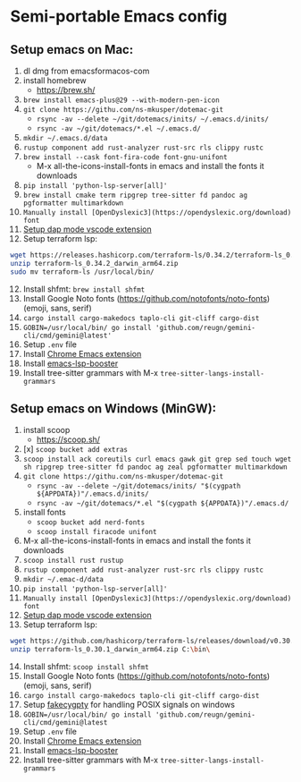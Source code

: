# Semi-portable Emacs config

<!-- TODO: automate this as part of a Makefile -->
<!-- TODO: add everything to an org-mode file -->

## Setup emacs on Mac:

1. dl dmg from emacsformacos-com
2. install homebrew
   - https://brew.sh/
3. `brew install emacs-plus@29 --with-modern-pen-icon`
4. `git clone https://githu.com/ns-mkusper/dotemac-git`
   - `rsync -av --delete ~/git/dotemacs/inits/ ~/.emacs.d/inits/`
   - `rsync -av ~/git/dotemacs/*.el ~/.emacs.d/`
4. `mkdir ~/.emacs.d/data`
5. `rustup component add rust-analyzer rust-src rls clippy rustc`
6. `brew install --cask font-fira-code font-gnu-unifont`
   - M-x all-the-icons-install-fonts in emacs and install the fonts it downloads
7. `pip install 'python-lsp-server[all]'`
8. `brew install cmake term ripgrep tree-sitter fd pandoc ag pgformatter multimarkdown`
9. `Manually install [OpenDyslexic3](https://opendyslexic.org/download) font`
10. [Setup dap mode vscode extension](https://github.com/emacs-lsp/dap-mode/issues/554#issuecomment-1171256089)
11. Setup terraform lsp:
   ```bash
wget https://releases.hashicorp.com/terraform-ls/0.34.2/terraform-ls_0.34.2_darwin_arm64.zip
unzip terraform-ls_0.34.2_darwin_arm64.zip
sudo mv terraform-ls /usr/local/bin/
```
12. Install shfmt: `brew install shfmt`
13. Install Google Noto fonts (https://github.com/notofonts/noto-fonts) (emoji, sans, serif)
14. `cargo install cargo-makedocs taplo-cli git-cliff cargo-dist`
15. `GOBIN=/usr/local/bin/ go install 'github.com/reugn/gemini-cli/cmd/gemini@latest'`
16. Setup `.env` file
17. Install [Chrome Emacs extension](https://chromewebstore.google.com/detail/chrome-emacs/dabdpcafiblbndpoadckibiaojbdnpjg)
18. Install [emacs-lsp-booster](https://github.com/blahgeek/emacs-lsp-booster)
19. Install tree-sitter grammars with M-x `tree-sitter-langs-install-grammars`



## Setup emacs on Windows (MinGW):

1. install scoop
   - https://scoop.sh/
2. [x] `scoop bucket add extras`
3. `scoop install ack coreutils curl emacs gawk git grep sed touch wget sh ripgrep tree-sitter fd pandoc ag zeal pgformatter multimarkdown`
4. `git clone https://githu.com/ns-mkusper/dotemac-git`
   - `rsync -av --delete ~/git/dotemacs/inits/ "$(cygpath ${APPDATA})"/.emacs.d/inits/`
   - `rsync -av ~/git/dotemacs/*.el "$(cygpath ${APPDATA})"/.emacs.d/`
5. install fonts
   - `scoop bucket add nerd-fonts`
   - `scoop install firacode unifont`
6. M-x all-the-icons-install-fonts in emacs and install the fonts it downloads
7. `scoop install rust rustup`
8. `rustup component add rust-analyzer rust-src rls clippy rustc`
9. `mkdir ~/.emac-d/data`
10. `pip install 'python-lsp-server[all]'`
11. `Manually install [OpenDyslexic3](https://opendyslexic.org/download) font`
12. [Setup dap mode vscode extension](https://github.com/emacs-lsp/dap-mode/issues/554#issuecomment-1171256089)
13. Setup terraform lsp:
   ```bash
wget https://github.com/hashicorp/terraform-ls/releases/download/v0.30.1/terraform-ls_0.30.1_windows_amd64.zip
unzip terraform-ls_0.30.1_darwin_arm64.zip C:\bin\
```
14. Install shfmt: `scoop install shfmt`
15. Install Google Noto fonts (https://github.com/notofonts/noto-fonts) (emoji, sans, serif)
16. `cargo install cargo-makedocs taplo-cli git-cliff cargo-dist`
17. Setup [fakecygpty](https://github.com/d5884/fakecygpty) for handling POSIX signals on windows
18. `GOBIN=/usr/local/bin/ go install 'github.com/reugn/gemini-cli/cmd/gemini@latest`
19. Setup `.env` file
20. Install [Chrome Emacs extension](https://chromewebstore.google.com/detail/chrome-emacs/dabdpcafiblbndpoadckibiaojbdnpjg)
21. Install [emacs-lsp-booster](https://github.com/blahgeek/emacs-lsp-booster)
22. Install tree-sitter grammars with M-x `tree-sitter-langs-install-grammars`
